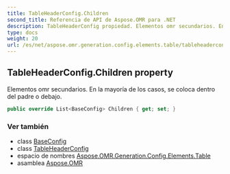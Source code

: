 ```yaml
---
title: TableHeaderConfig.Children
second_title: Referencia de API de Aspose.OMR para .NET
description: TableHeaderConfig propiedad. Elementos omr secundarios. En la mayoría de los casos se coloca dentro del padre o debajo.
type: docs
weight: 20
url: /es/net/aspose.omr.generation.config.elements.table/tableheaderconfig/children/
---
```

## TableHeaderConfig.Children property

Elementos omr secundarios. En la mayoría de los casos, se coloca dentro del padre o debajo.

```csharp
public override List<BaseConfig> Children { get; set; }
```

### Ver también

* class [BaseConfig](../../../aspose.omr.generation.config/baseconfig/)
* class [TableHeaderConfig](../)
* espacio de nombres [Aspose.OMR.Generation.Config.Elements.Table](../../tableheaderconfig/)
* asamblea [Aspose.OMR](../../../)


